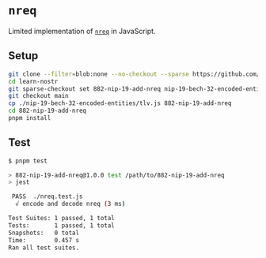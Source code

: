 # `nreq`

Limited implementation of [`nreq`](https://github.com/nostr-protocol/nips/pull/882) in JavaScript.


## Setup

```bash
git clone --filter=blob:none --no-checkout --sparse https://github.com/AsaiToshiya/learn-nostr.git
cd learn-nostr
git sparse-checkout set 882-nip-19-add-nreq nip-19-bech-32-encoded-entities
git checkout main
cp ./nip-19-bech-32-encoded-entities/tlv.js 882-nip-19-add-nreq
cd 882-nip-19-add-nreq
pnpm install
```


## Test

```bash
$ pnpm test

> 882-nip-19-add-nreq@1.0.0 test /path/to/882-nip-19-add-nreq
> jest

 PASS  ./nreq.test.js
  √ encode and decode nreq (3 ms)

Test Suites: 1 passed, 1 total
Tests:       1 passed, 1 total
Snapshots:   0 total
Time:        0.457 s
Ran all test suites.
```
